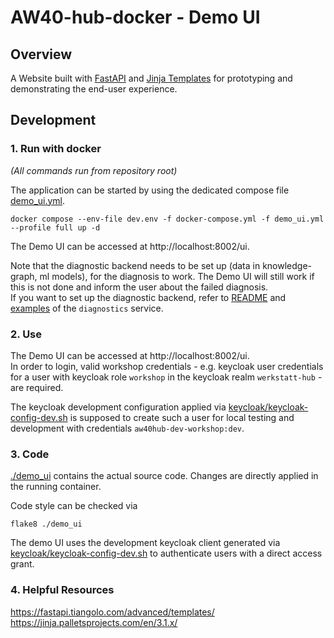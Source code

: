 # AW40-hub-docker - Demo UI

## Overview

A Website built with [FastAPI](https://fastapi.tiangolo.com/) and
[Jinja Templates](https://jinja.palletsprojects.com/en/3.1.x/) for prototyping 
and demonstrating the end-user experience.

## Development

### 1. Run with docker
*(All commands run from repository root)*

The application can be started by using the dedicated compose file [demo_ui.yml](../demo_ui.yml).
```
docker compose --env-file dev.env -f docker-compose.yml -f demo_ui.yml --profile full up -d
```

The Demo UI can be accessed at http://localhost:8002/ui.

Note that the diagnostic backend needs to be set up (data in knowledge-graph, ml models),
for the diagnosis to work. The Demo UI will still work if this is not done and inform
the user about the failed diagnosis.  
If you want to set up the diagnostic backend, refer to [README](../diagnostics/README.md) 
and [examples](../diagnostics/examples) of the `diagnostics` service.

### 2. Use

The Demo UI can be accessed at http://localhost:8002/ui.  
In order to login, valid workshop credentials - e.g. keycloak user credentials
for a user with keycloak role `workshop` in the keycloak realm `werkstatt-hub` -
are required.

The keycloak development configuration applied via 
[keycloak/keycloak-config-dev.sh](../keycloak/keycloak-config-dev.sh) is
supposed to create such a user for local testing and development with credentials
`aw40hub-dev-workshop:dev`.

### 3. Code

[./demo_ui](./demo_ui) contains the actual source code. Changes are directly
applied in the running container.

Code style can be checked via
```
flake8 ./demo_ui
```

The demo UI uses the development keycloak client generated via 
[keycloak/keycloak-config-dev.sh](../keycloak/keycloak-config-dev.sh) to
authenticate users with a direct access grant.

### 4. Helpful Resources

https://fastapi.tiangolo.com/advanced/templates/  
https://jinja.palletsprojects.com/en/3.1.x/